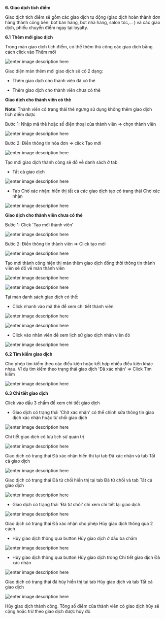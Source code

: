 **6. Giao dịch tích điểm**

Giao dịch tích điểm sẽ gồm các giao dịch tự động (giao dịch hoàn thành đơn hàng thành công bên: bot bán hàng, bot nhà hàng, salon tóc,... ) và các giao dịch, phiếu chuyển điểm ngay tại loyalty.

**6.1 Thêm mới giao dịch**

Trong màn giao dịch tích điểm, có thể thêm thủ công các giao dịch bằng cách click vào Thêm mới

![enter image description here](https://chatbizfly.mediacdn.vn/2023/04/17/1681719256/loyalty/img_Screenshot7png1681719256.png)

Giao diện màn thêm mới giao dịch sẽ có 2 dạng:

 - Thêm giao dịch cho thành viên đã có thẻ
 
 - Thêm giao dịch cho thành viên chưa có thẻ
 
**Giao dịch cho thành viên có thẻ**

**Note**: Thành viên có trạng thái thẻ ngưng sử dụng không thêm giao dịch tích điểm được

Bước 1: Nhập mã thẻ hoặc số điện thoại của thành viên => chọn thành viên

![enter image description here](https://chatbizfly.mediacdn.vn/2023/04/17/1681719524/loyalty/img_Screenshot8png1681719524.png)

Bước 2: Điền thông tin hóa đơn => click Tạo mới

![enter image description here](https://chatbizfly.mediacdn.vn/2023/04/17/1681720057/loyalty/img_Screenshot15png1681720057.png)
 
 Tạo mới giao dịch thành công sẽ đổ về danh sách ở tab 

 - Tất cả giao dịch
 
![enter image description here](https://chatbizfly.mediacdn.vn/2023/04/17/1681720081/loyalty/img_Screenshot16png1681720081.png)

 - Tab Chờ xác nhận: hiển thị tất cả các giao dịch tạo có trang thái Chờ xác nhận

![enter image description here](https://chatbizfly.mediacdn.vn/2023/04/17/1681720212/loyalty/img_Screenshot9png1681720212.png)


**Giao dịch cho thành viên chưa có thẻ** 

Bước 1: Click 'Tạo mới thành viên'

![enter image description here](https://static8.muarecdn.com/original/muare/images/2020/05/19/5603282_screenshot-18.png)

Bước 2: Điền thông tin thành viên => Click tạo mới

![enter image description here](https://static8.muarecdn.com/original/muare/images/2020/05/19/5603290_screenshot-19.png)

Tạo mới thành công hiện thị màn thêm giao dịch đồng thời thông tin thành viên sẽ đổ về màn thành viên

![enter image description here](https://static8.muarecdn.com/original/muare/images/2020/05/19/5603298_screenshot-20.png)

![enter image description here](https://static8.muarecdn.com/original/muare/images/2020/05/19/5603334_screenshot-22.png)


Tại màn danh sách giao dịch có thể:

- Click nhanh vào mã thẻ để xem chi tiết thành viên

![enter image description here](https://chatbizfly.mediacdn.vn/2023/04/17/1681720708/loyalty/img_Screenshot10png1681720708.png)

![enter image description here](https://chatbizfly.mediacdn.vn/2023/04/17/1681720755/loyalty/img_Screenshot11png1681720755.png)

- Click vào nhân viên để xem lịch sử giao dịch nhân viên đó

![enter image description here](https://static8.muarecdn.com/original/muare/images/2020/05/25/5609785_screenshot-69.png)


**6.2 Tìm kiếm giao dịch**

Cho phép tìm kiếm theo các điều kiện hoặc kết hợp nhiều điều kiện khác nhau. Ví dụ tìm kiếm theo trạng thái giao dịch 'Đã xác nhận' => Click Tìm kiếm

![enter image description here](https://chatbizfly.mediacdn.vn/2023/04/17/1681720864/loyalty/img_Screenshot13png1681720864.png)

**6.3 Chi tiết giao dịch**

Click vào dấu 3 chấm để xem chi tiết giao dịch

 - Giao dịch có trạng thái 'Chờ xác nhận' có thể chỉnh sửa thông tin giao dịch xác nhận hoặc từ chối giao dịch
 
 ![enter image description here](https://chatbizfly.mediacdn.vn/2023/04/17/1681720993/loyalty/img_Screenshot14png1681720993.png)

Chi tiết giao dịch có lưu lịch sử quản trị

![enter image description here](https://static8.muarecdn.com/original/muare/images/2020/05/19/5603398_screenshot-25.png)

Giao dịch có trạng thái Đã xác nhận hiển thị tại tab Đã xác nhận và tab Tất cả giao dịch

![enter image description here](https://chatbizfly.mediacdn.vn/2023/04/17/1681721113/loyalty/img_Screenshot17png1681721113.png)

Giao dịch có trạng thái Đã từ chối hiển thị tại tab Đã từ chối và tab Tất cả giao dịch 

![enter image description here](https://chatbizfly.mediacdn.vn/2023/04/17/1681721199/loyalty/img_Screenshot18png1681721199.png)

- Giao dịch có trạng thái 'Đã từ chối' chỉ xem chi tiết lại giao dịch

![enter image description here](https://chatbizfly.mediacdn.vn/2023/04/17/1681721277/loyalty/img_Screenshot19png1681721277.png)

Giao dịch có trạng thái Đã xác nhận cho phép Hủy giao dịch thông qua 2 cách 

 - Hủy giao dịch thông qua button Hủy giao dịch ở dấu ba chấm
 
 ![enter image description here](https://chatbizfly.mediacdn.vn/2023/04/17/1681721478/loyalty/img_Screenshot20png1681721478.png)
 
 - Hủy giao dịch thông qua button Hủy giao dịch trong Chi tiết giao dịch Đã xác nhận 
 
![enter image description here](https://chatbizfly.mediacdn.vn/2023/04/17/1681721644/loyalty/img_Screenshot21png1681721644.png)

Giao dịch có trạng thái đã hủy hiển thị tại tab Hủy giao dịch và tab Tất cả giao dịch 

![enter image description here](https://chatbizfly.mediacdn.vn/2023/04/17/1681721798/loyalty/img_Screenshot23png1681721798.png)

Hủy giao dịch thành công. Tổng số điểm của thành viên có giao dịch hủy sẽ cộng hoặc trừ theo giao dịch được hủy đó.
